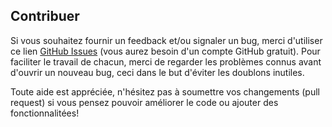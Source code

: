 ## Contribuer

Si vous souhaitez fournir un feedback et/ou signaler un bug, merci d'utiliser ce lien [GitHub Issues](https://github.com/ST-Apps/PoGo-UWP/issues) (vous aurez besoin d'un compte GitHub gratuit).
Pour faciliter le travail de chacun, merci de regarder les problèmes connus avant d'ouvrir un nouveau bug, ceci dans le but d'éviter les doublons inutiles.

Toute aide est appréciée, n'hésitez pas à soumettre vos changements (pull request) si vous pensez pouvoir améliorer le code ou ajouter des fonctionnalitées!